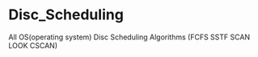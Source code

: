 Disc_Scheduling
===============

All OS(operating system) Disc Scheduling Algorithms (FCFS SSTF SCAN LOOK CSCAN)
